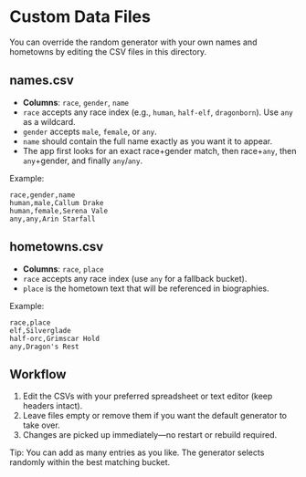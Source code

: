# Custom Data Files

You can override the random generator with your own names and hometowns by editing the CSV files in this directory.

## names.csv
- **Columns**: `race`, `gender`, `name`
- `race` accepts any race index (e.g., `human`, `half-elf`, `dragonborn`). Use `any` as a wildcard.
- `gender` accepts `male`, `female`, or `any`.
- `name` should contain the full name exactly as you want it to appear.
- The app first looks for an exact race+gender match, then race+`any`, then `any`+gender, and finally `any`/`any`.

Example:
```
race,gender,name
human,male,Callum Drake
human,female,Serena Vale
any,any,Arin Starfall
```

## hometowns.csv
- **Columns**: `race`, `place`
- `race` accepts any race index (use `any` for a fallback bucket).
- `place` is the hometown text that will be referenced in biographies.

Example:
```
race,place
elf,Silverglade
half-orc,Grimscar Hold
any,Dragon's Rest
```

## Workflow
1. Edit the CSVs with your preferred spreadsheet or text editor (keep headers intact).
2. Leave files empty or remove them if you want the default generator to take over.
3. Changes are picked up immediately—no restart or rebuild required.

Tip: You can add as many entries as you like. The generator selects randomly within the best matching bucket.
